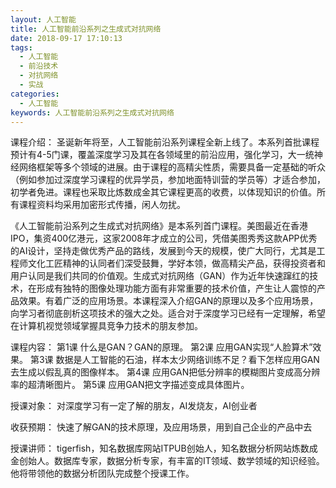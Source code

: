 ```yaml
---
layout: 人工智能
title: 人工智能前沿系列之生成式对抗网络
date: 2018-09-17 17:10:13
tags:
  - 人工智能
  - 前沿技术
  - 对抗网络
  - 实战
categories:
  - 人工智能
keywords: 人工智能前沿系列之生成式对抗网络
---
```

课程介绍：
圣诞新年将至，人工智能前沿系列课程全新上线了。本系列首批课程预计有4-5门课，覆盖深度学习及其在各领域里的前沿应用，强化学习，大一统神经网络框架等多个领域的进展。由于课程的高精尖性质，需要具备一定基础的听众（例如参加过深度学习课程的优异学员，参加地面特训营的学员等）才适合参加，初学者免进。课程也采取比炼数成金其它课程更高的收费，以体现知识的价值。所有课程资料均采用加密形式传播，闲人勿扰。

《人工智能前沿系列之生成式对抗网络》是本系列首门课程。美图最近在香港IPO，集资400亿港元，这家2008年才成立的公司，凭借美图秀秀这款APP优秀的AI设计，坚持走做优秀产品的路线，发展到今天的规模，使广大同行，尤其是工程师文化工匠精神的认同者们深受鼓舞，学好本领，做高精尖产品，获得投资者和用户认同是我们共同的价值观。生成式对抗网络（GAN）作为近年快速蹿红的技术，在形成有独特的图像处理功能方面有非常重要的技术价值，产生让人震惊的产品效果。有着广泛的应用场景。本课程深入介绍GAN的原理以及多个应用场景，向学习者彻底剖析这项技术的强大之处。适合对于深度学习已经有一定理解，希望在计算机视觉领域掌握具竞争力技术的朋友参加。
<!-- more -->

课程内容：
第1课 什么是GAN？GAN的原理。
第2课 应用GAN实现“人脸算术”效果。
第3课 数据是人工智能的石油，样本太少网络训练不足？看下怎样应用GAN去生成以假乱真的图像样本。
第4课 应用GAN把低分辨率的模糊图片变成高分辨率的超清晰图片。
第5课 应用GAN把文字描述变成具体图片。


授课对象：
对深度学习有一定了解的朋友，AI发烧友，AI创业者

收获预期：
快速了解GAN的技术原理，及应用场景，用到自己企业的产品中去

授课讲师：
tigerfish，知名数据库网站ITPUB创始人，知名数据分析网站炼数成金创始人。数据库专家，数据分析专家，有丰富的IT领域、数学领域的知识经验。他将带领他的数据分析团队完成整个授课工作。

